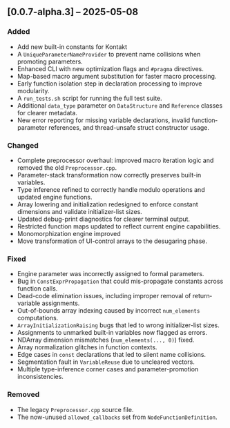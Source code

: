 

## \[0.0.7-alpha.3] – 2025-05-08

### Added

* Add new built-in constants for Kontakt 
* A `UniqueParameterNameProvider` to prevent name collisions when promoting parameters.
* Enhanced CLI with new optimization flags and `#pragma` directives.
* Map-based macro argument substitution for faster macro processing.
* Early function isolation step in declaration processing to improve modularity.
* A `run_tests.sh` script for running the full test suite.
* Additional `data_type` parameter on `DataStructure` and `Reference` classes for clearer metadata.
* New error reporting for missing variable declarations, invalid function‐parameter references, and thread-unsafe struct constructor usage.

### Changed

* Complete preprocessor overhaul: improved macro iteration logic and removed the old `Preprocessor.cpp`.
* Parameter-stack transformation now correctly preserves built-in variables.
* Type inference refined to correctly handle modulo operations and updated engine functions.
* Array lowering and initialization redesigned to enforce constant dimensions and validate initializer-list sizes.
* Updated debug-print diagnostics for clearer terminal output.
* Restricted function maps updated to reflect current engine capabilities.
* Monomorphization engine improved
* Move transformation of UI-control arrays to the desugaring phase.

### Fixed

* Engine parameter was incorrectly assigned to formal parameters.
* Bug in `ConstExprPropagation` that could mis-propagate constants across function calls.
* Dead-code elimination issues, including improper removal of return‐variable assignments.
* Out-of-bounds array indexing caused by incorrect `num_elements` computations.
* `ArrayInitializationRaising` bugs that led to wrong initializer-list sizes.
* Assignments to unmarked built-in variables now flagged as errors.
* NDArray dimension mismatches (`num_elements(..., 0)`) fixed.
* Array normalization glitches in function contexts.
* Edge cases in `const` declarations that led to silent name collisions.
* Segmentation fault in `VariableReuse` due to uncleared vectors.
* Multiple type-inference corner cases and parameter-promotion inconsistencies.

### Removed

* The legacy `Preprocessor.cpp` source file.
* The now-unused `allowed_callbacks` set from `NodeFunctionDefinition`.
